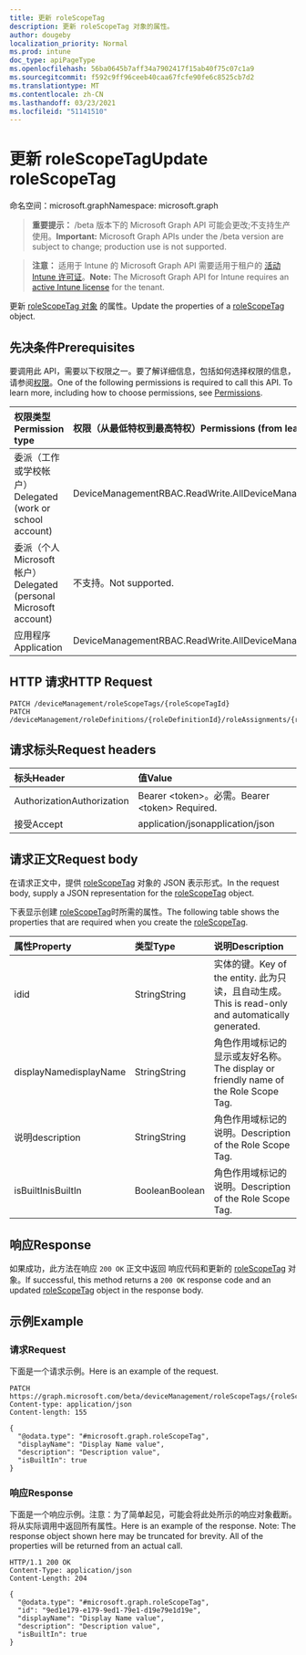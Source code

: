 ```yaml
---
title: 更新 roleScopeTag
description: 更新 roleScopeTag 对象的属性。
author: dougeby
localization_priority: Normal
ms.prod: intune
doc_type: apiPageType
ms.openlocfilehash: 56ba0645b7aff34a7902417f15ab40f75c07c1a9
ms.sourcegitcommit: f592c9ff96ceeb40caa67fcfe90fe6c8525cb7d2
ms.translationtype: MT
ms.contentlocale: zh-CN
ms.lasthandoff: 03/23/2021
ms.locfileid: "51141510"
---
```

# <a name="update-rolescopetag"></a><span data-ttu-id="29d84-103">更新 roleScopeTag</span><span class="sxs-lookup"><span data-stu-id="29d84-103">Update roleScopeTag</span></span>

<span data-ttu-id="29d84-104">命名空间：microsoft.graph</span><span class="sxs-lookup"><span data-stu-id="29d84-104">Namespace: microsoft.graph</span></span>

> <span data-ttu-id="29d84-105">**重要提示：** /beta 版本下的 Microsoft Graph API 可能会更改;不支持生产使用。</span><span class="sxs-lookup"><span data-stu-id="29d84-105">**Important:** Microsoft Graph APIs under the /beta version are subject to change; production use is not supported.</span></span>

> <span data-ttu-id="29d84-106">**注意：** 适用于 Intune 的 Microsoft Graph API 需要适用于租户的 [活动 Intune 许可证](https://go.microsoft.com/fwlink/?linkid=839381)。</span><span class="sxs-lookup"><span data-stu-id="29d84-106">**Note:** The Microsoft Graph API for Intune requires an [active Intune license](https://go.microsoft.com/fwlink/?linkid=839381) for the tenant.</span></span>

<span data-ttu-id="29d84-107">更新 [roleScopeTag 对象](../resources/intune-rbac-rolescopetag.md) 的属性。</span><span class="sxs-lookup"><span data-stu-id="29d84-107">Update the properties of a [roleScopeTag](../resources/intune-rbac-rolescopetag.md) object.</span></span>

## <a name="prerequisites"></a><span data-ttu-id="29d84-108">先决条件</span><span class="sxs-lookup"><span data-stu-id="29d84-108">Prerequisites</span></span>
<span data-ttu-id="29d84-p101">要调用此 API，需要以下权限之一。要了解详细信息，包括如何选择权限的信息，请参阅[权限](/graph/permissions-reference)。</span><span class="sxs-lookup"><span data-stu-id="29d84-p101">One of the following permissions is required to call this API. To learn more, including how to choose permissions, see [Permissions](/graph/permissions-reference).</span></span>

|<span data-ttu-id="29d84-111">权限类型</span><span class="sxs-lookup"><span data-stu-id="29d84-111">Permission type</span></span>|<span data-ttu-id="29d84-112">权限（从最低特权到最高特权）</span><span class="sxs-lookup"><span data-stu-id="29d84-112">Permissions (from least to most privileged)</span></span>|
|:---|:---|
|<span data-ttu-id="29d84-113">委派（工作或学校帐户）</span><span class="sxs-lookup"><span data-stu-id="29d84-113">Delegated (work or school account)</span></span>|<span data-ttu-id="29d84-114">DeviceManagementRBAC.ReadWrite.All</span><span class="sxs-lookup"><span data-stu-id="29d84-114">DeviceManagementRBAC.ReadWrite.All</span></span>|
|<span data-ttu-id="29d84-115">委派（个人 Microsoft 帐户）</span><span class="sxs-lookup"><span data-stu-id="29d84-115">Delegated (personal Microsoft account)</span></span>|<span data-ttu-id="29d84-116">不支持。</span><span class="sxs-lookup"><span data-stu-id="29d84-116">Not supported.</span></span>|
|<span data-ttu-id="29d84-117">应用程序</span><span class="sxs-lookup"><span data-stu-id="29d84-117">Application</span></span>|<span data-ttu-id="29d84-118">DeviceManagementRBAC.ReadWrite.All</span><span class="sxs-lookup"><span data-stu-id="29d84-118">DeviceManagementRBAC.ReadWrite.All</span></span>|

## <a name="http-request"></a><span data-ttu-id="29d84-119">HTTP 请求</span><span class="sxs-lookup"><span data-stu-id="29d84-119">HTTP Request</span></span>
<!-- {
  "blockType": "ignored"
}
-->
``` http
PATCH /deviceManagement/roleScopeTags/{roleScopeTagId}
PATCH /deviceManagement/roleDefinitions/{roleDefinitionId}/roleAssignments/{roleAssignmentId}/microsoft.graph.deviceAndAppManagementRoleAssignment/roleScopeTags/{roleScopeTagId}
```

## <a name="request-headers"></a><span data-ttu-id="29d84-120">请求标头</span><span class="sxs-lookup"><span data-stu-id="29d84-120">Request headers</span></span>
|<span data-ttu-id="29d84-121">标头</span><span class="sxs-lookup"><span data-stu-id="29d84-121">Header</span></span>|<span data-ttu-id="29d84-122">值</span><span class="sxs-lookup"><span data-stu-id="29d84-122">Value</span></span>|
|:---|:---|
|<span data-ttu-id="29d84-123">Authorization</span><span class="sxs-lookup"><span data-stu-id="29d84-123">Authorization</span></span>|<span data-ttu-id="29d84-124">Bearer &lt;token&gt;。必需。</span><span class="sxs-lookup"><span data-stu-id="29d84-124">Bearer &lt;token&gt; Required.</span></span>|
|<span data-ttu-id="29d84-125">接受</span><span class="sxs-lookup"><span data-stu-id="29d84-125">Accept</span></span>|<span data-ttu-id="29d84-126">application/json</span><span class="sxs-lookup"><span data-stu-id="29d84-126">application/json</span></span>|

## <a name="request-body"></a><span data-ttu-id="29d84-127">请求正文</span><span class="sxs-lookup"><span data-stu-id="29d84-127">Request body</span></span>
<span data-ttu-id="29d84-128">在请求正文中，提供 [roleScopeTag](../resources/intune-rbac-rolescopetag.md) 对象的 JSON 表示形式。</span><span class="sxs-lookup"><span data-stu-id="29d84-128">In the request body, supply a JSON representation for the [roleScopeTag](../resources/intune-rbac-rolescopetag.md) object.</span></span>

<span data-ttu-id="29d84-129">下表显示创建 [roleScopeTag](../resources/intune-rbac-rolescopetag.md)时所需的属性。</span><span class="sxs-lookup"><span data-stu-id="29d84-129">The following table shows the properties that are required when you create the [roleScopeTag](../resources/intune-rbac-rolescopetag.md).</span></span>

|<span data-ttu-id="29d84-130">属性</span><span class="sxs-lookup"><span data-stu-id="29d84-130">Property</span></span>|<span data-ttu-id="29d84-131">类型</span><span class="sxs-lookup"><span data-stu-id="29d84-131">Type</span></span>|<span data-ttu-id="29d84-132">说明</span><span class="sxs-lookup"><span data-stu-id="29d84-132">Description</span></span>|
|:---|:---|:---|
|<span data-ttu-id="29d84-133">id</span><span class="sxs-lookup"><span data-stu-id="29d84-133">id</span></span>|<span data-ttu-id="29d84-134">String</span><span class="sxs-lookup"><span data-stu-id="29d84-134">String</span></span>|<span data-ttu-id="29d84-135">实体的键。</span><span class="sxs-lookup"><span data-stu-id="29d84-135">Key of the entity.</span></span> <span data-ttu-id="29d84-136">此为只读，且自动生成。</span><span class="sxs-lookup"><span data-stu-id="29d84-136">This is read-only and automatically generated.</span></span>|
|<span data-ttu-id="29d84-137">displayName</span><span class="sxs-lookup"><span data-stu-id="29d84-137">displayName</span></span>|<span data-ttu-id="29d84-138">String</span><span class="sxs-lookup"><span data-stu-id="29d84-138">String</span></span>|<span data-ttu-id="29d84-139">角色作用域标记的显示或友好名称。</span><span class="sxs-lookup"><span data-stu-id="29d84-139">The display or friendly name of the Role Scope Tag.</span></span>|
|<span data-ttu-id="29d84-140">说明</span><span class="sxs-lookup"><span data-stu-id="29d84-140">description</span></span>|<span data-ttu-id="29d84-141">String</span><span class="sxs-lookup"><span data-stu-id="29d84-141">String</span></span>|<span data-ttu-id="29d84-142">角色作用域标记的说明。</span><span class="sxs-lookup"><span data-stu-id="29d84-142">Description of the Role Scope Tag.</span></span>|
|<span data-ttu-id="29d84-143">isBuiltIn</span><span class="sxs-lookup"><span data-stu-id="29d84-143">isBuiltIn</span></span>|<span data-ttu-id="29d84-144">Boolean</span><span class="sxs-lookup"><span data-stu-id="29d84-144">Boolean</span></span>|<span data-ttu-id="29d84-145">角色作用域标记的说明。</span><span class="sxs-lookup"><span data-stu-id="29d84-145">Description of the Role Scope Tag.</span></span>|



## <a name="response"></a><span data-ttu-id="29d84-146">响应</span><span class="sxs-lookup"><span data-stu-id="29d84-146">Response</span></span>
<span data-ttu-id="29d84-147">如果成功，此方法在响应 `200 OK` 正文中返回 响应代码和更新的 [roleScopeTag](../resources/intune-rbac-rolescopetag.md) 对象。</span><span class="sxs-lookup"><span data-stu-id="29d84-147">If successful, this method returns a `200 OK` response code and an updated [roleScopeTag](../resources/intune-rbac-rolescopetag.md) object in the response body.</span></span>

## <a name="example"></a><span data-ttu-id="29d84-148">示例</span><span class="sxs-lookup"><span data-stu-id="29d84-148">Example</span></span>

### <a name="request"></a><span data-ttu-id="29d84-149">请求</span><span class="sxs-lookup"><span data-stu-id="29d84-149">Request</span></span>
<span data-ttu-id="29d84-150">下面是一个请求示例。</span><span class="sxs-lookup"><span data-stu-id="29d84-150">Here is an example of the request.</span></span>
``` http
PATCH https://graph.microsoft.com/beta/deviceManagement/roleScopeTags/{roleScopeTagId}
Content-type: application/json
Content-length: 155

{
  "@odata.type": "#microsoft.graph.roleScopeTag",
  "displayName": "Display Name value",
  "description": "Description value",
  "isBuiltIn": true
}
```

### <a name="response"></a><span data-ttu-id="29d84-151">响应</span><span class="sxs-lookup"><span data-stu-id="29d84-151">Response</span></span>
<span data-ttu-id="29d84-p103">下面是一个响应示例。注意：为了简单起见，可能会将此处所示的响应对象截断。将从实际调用中返回所有属性。</span><span class="sxs-lookup"><span data-stu-id="29d84-p103">Here is an example of the response. Note: The response object shown here may be truncated for brevity. All of the properties will be returned from an actual call.</span></span>
``` http
HTTP/1.1 200 OK
Content-Type: application/json
Content-Length: 204

{
  "@odata.type": "#microsoft.graph.roleScopeTag",
  "id": "9ed1e179-e179-9ed1-79e1-d19e79e1d19e",
  "displayName": "Display Name value",
  "description": "Description value",
  "isBuiltIn": true
}
```




